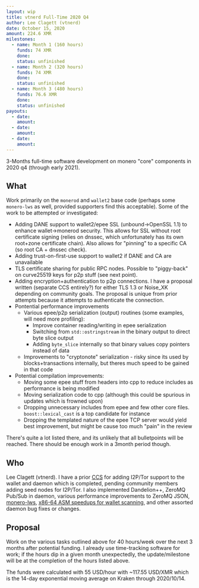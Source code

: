 ```yaml
---
layout: wip
title: vtnerd Full-Time 2020 Q4
author: Lee Clagett (vtnerd)
date: October 15, 2020
amount: 224.6 XMR
milestones:
  - name: Month 1 (160 hours)
    funds: 74 XMR
    done:
    status: unfinished
  - name: Month 2 (320 hours)
    funds: 74 XMR
    done:
    status: unfinished
  - name: Month 3 (480 hours)
    funds: 76.6 XMR
    done:
    status: unfinished
payouts:
  - date: 
    amount:
  - date:
    amount:
  - date:
    amount:
---
```


3-Months full-time software development on monero "core" components in 2020 q4 (through early 2021).

## What
Work primarily on the `monerod` and `wallet2` base code (perhaps some `monero-lws` as well, provided supporters find this acceptable). Some of the work to be attempted or investigated:

  - Adding DANE support to wallet2/epee SSL (unbound->OpenSSL 1.1) to enhance wallet->monerod security. This allows for SSL without root certificate signing (relies on dnssec, which unfortunately has its own root+zone certificate chain). Also allows for "pinning" to a specific CA (so root CA + dnssec check).
  - Adding trust-on-first-use support to wallet2 if DANE and CA are unavailable
  - TLS certificate sharing for public RPC nodes. Possible to "piggy-back" on curve25519 keys for p2p stuff (see next point).
  - Adding encryption+authentication to p2p connections. I have a proposal written (separate CCS entirely?) for either TLS 1.3 or Noise_XK depending on community goals. The proposal is unique from prior attempts because it attempts to authenticate the connection.
  - Pontential performance improvements
    - Various epee/p2p serialization (output) routines (some examples, will need more profiling):
      - Improve container reading/writing in epee serialization
      - Switching from `std::ostringstream` in the binary output to direct byte slice output
      - Adding `byte_slice` internally so that binary values copy pointers instead of data
    - Improvements to "cryptonote" serialization - risky since its used by blocks+transactions internally, but theres much speed to be gained in that code
  - Potential compilation improvements:
    - Moving some epee stuff from headers into cpp to reduce includes as performance is being modified
    - Moving serialization code to cpp (although this could be spurious in updates which is frowned upon)
    - Dropping unnecessary includes from epee and few other core files. `boost::lexical_cast` is a top candidate for instance
    - Dropping the templated nature of the epee TCP server would yield best improvement, but might be cause too much "pain" in the review

There's quite a lot listed there, and its unlikely that all bulletpoints will be reached. There should be enough work in a 3month period though.

## Who

Lee Clagett (vtnerd). I have a prior [CCS](https://ccs.getmonero.org/proposals/vtnerd-tor-tx-broadcasting.html) for adding I2P/Tor support to the wallet and daemon which is completed, pending community members adding seed nodes for I2P/Tor. I also implemented Dandelion++, ZeroMQ Pub/Sub in daemon, various performance improvements to ZeroMQ JSON, [monero-lws](https://github.com/vtnerd/monero-lws), [x86-64 ASM speedups for wallet scanning](https://github.com/monero-project/supercop), and other assorted daemon bug fixes or changes.

## Proposal

Work on the various tasks outlined above for 40 hours/week over the next 3 months after potential funding. I already use time-tracking software for work; if the hours dip in a given month unexpectedly, the update/milestone will be at the completion of the hours listed above.

The funds were calculated with 55 USD/hour with ~117.55 USD/XMR which is the 14-day exponential moving average on Kraken through 2020/10/14.
